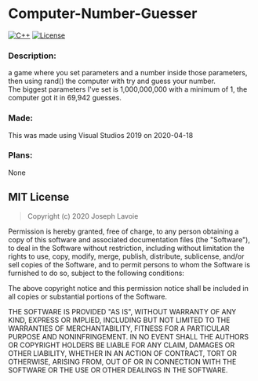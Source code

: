 # Computer-Number-Guesser
[![C++](https://img.shields.io/badge/language-C%2B%2B-%23f34b7d.svg?style=plastic)](https://en.wikipedia.org/wiki/C%2B%2B)
[![License](https://img.shields.io/github/license/danielkrupinski/Osiris.svg?style=plastic)](LICENSE)

### Description:
a game where you set parameters and a number inside those parameters, then using rand() the computer with try and guess your number.  
The biggest parameters I've set is 1,000,000,000 with a minimum of 1, the computer got it in 69,942 guesses.

### Made:
This was made using Visual Studios 2019 on 2020-04-18

### Plans:
None

## MIT License

> Copyright (c) 2020 Joseph Lavoie

Permission is hereby granted, free of charge, to any person obtaining a copy
of this software and associated documentation files (the "Software"), to deal
in the Software without restriction, including without limitation the rights
to use, copy, modify, merge, publish, distribute, sublicense, and/or sell
copies of the Software, and to permit persons to whom the Software is
furnished to do so, subject to the following conditions:

The above copyright notice and this permission notice shall be included in all
copies or substantial portions of the Software.

THE SOFTWARE IS PROVIDED "AS IS", WITHOUT WARRANTY OF ANY KIND, EXPRESS OR
IMPLIED, INCLUDING BUT NOT LIMITED TO THE WARRANTIES OF MERCHANTABILITY,
FITNESS FOR A PARTICULAR PURPOSE AND NONINFRINGEMENT. IN NO EVENT SHALL THE
AUTHORS OR COPYRIGHT HOLDERS BE LIABLE FOR ANY CLAIM, DAMAGES OR OTHER
LIABILITY, WHETHER IN AN ACTION OF CONTRACT, TORT OR OTHERWISE, ARISING FROM,
OUT OF OR IN CONNECTION WITH THE SOFTWARE OR THE USE OR OTHER DEALINGS IN THE
SOFTWARE.
